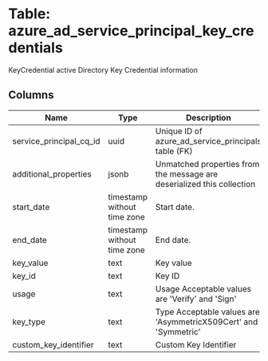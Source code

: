 
# Table: azure_ad_service_principal_key_credentials
KeyCredential active Directory Key Credential information
## Columns
| Name        | Type           | Description  |
| ------------- | ------------- | -----  |
|service_principal_cq_id|uuid|Unique ID of azure_ad_service_principals table (FK)|
|additional_properties|jsonb|Unmatched properties from the message are deserialized this collection|
|start_date|timestamp without time zone|Start date.|
|end_date|timestamp without time zone|End date.|
|key_value|text|Key value|
|key_id|text|Key ID|
|usage|text|Usage Acceptable values are 'Verify' and 'Sign'|
|key_type|text|Type Acceptable values are 'AsymmetricX509Cert' and 'Symmetric'|
|custom_key_identifier|text|Custom Key Identifier|
